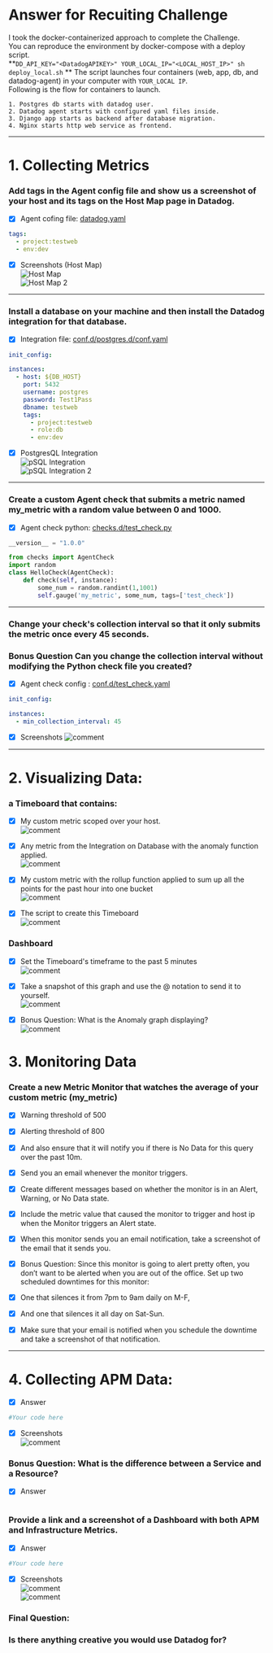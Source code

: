 # Answer for Recuiting Challenge
I took the docker-containerized approach to complete the Challenge.  
You can reproduce the environment by docker-compose with a deploy script.  
**```DD_API_KEY="<DatadogAPIKEY>" YOUR_LOCAL_IP="<LOCAL_HOST_IP>" sh deploy_local.sh```  **
The script launches four containers (web, app, db, and datadog-agent) in your computer with `YOUR_LOCAL IP`.  
Following is the flow for containers to launch.
```
1. Postgres db starts with datadog user.
2. Datadog agent starts with configured yaml files inside.
3. Django app starts as backend after database migration.
4. Nginx starts http web service as frontend.
```
---
# 1. Collecting Metrics
### Add tags in the Agent config file and show us a screenshot of your host and its tags on the Host Map page in Datadog.
* [x] Agent cofing file: [datadog.yaml](datadog/datadog.yaml)  
```yaml
tags:
  - project:testweb
  - env:dev
```  
* [x]  Screenshots (Host Map)  
  ![Host Map](screenshots/1-hostmap.png)  
  ![Host Map 2](screenshots/1-config.png)

---
### Install a database on your machine and then install the Datadog integration for that database.

* [x] Integration file: [conf.d/postgres.d/conf.yaml](datadog/conf.d/postgres.d/conf.yaml)  
```yaml
init_config:

instances:
  - host: ${DB_HOST}
    port: 5432
    username: postgres
    password: Test1Pass
    dbname: testweb
    tags:
      - project:testweb
      - role:db
      - env:dev
```  
* [x] PostgresQL Integration  
  ![pSQL Integration](screenshots/1-install-db.png)  
  ![pSQL Integration 2](screenshots/1-postgres-integration.png)

---
### Create a custom Agent check that submits a metric named my_metric with a random value between 0 and 1000.

* [x] Agent check python: [checks.d/test_check.py](datadog/checks.d/test_check.py)  
```python
__version__ = "1.0.0"

from checks import AgentCheck
import random
class HelloCheck(AgentCheck):
    def check(self, instance):
        some_num = random.randint(1,1001)
        self.gauge('my_metric', some_num, tags=['test_check'])
```

---
### Change your check's collection interval so that it only submits the metric once every 45 seconds.
### Bonus Question Can you change the collection interval without modifying the Python check file you created?
* [x] Agent check config : [conf.d/test_check.yaml](datadog/conf.d/test_check.yaml)  
```yaml
init_config:

instances:
  - min_collection_interval: 45
```
* [x] Screenshots
  ![comment](screenshots/1-install-db.png)  

---
# 2. Visualizing Data:
###  a Timeboard that contains:
* [x] My custom metric scoped over your host.  
  ![comment](screenshots/1-install-db.png)  

* [x] Any metric from the Integration on Database with the anomaly function applied.  
  ![comment](screenshots/1-install-db.png)  

* [x] My custom metric with the rollup function applied to sum up all the points for the past hour into one bucket  
  ![comment](screenshots/1-install-db.png)  

* [x] The script to create this Timeboard  
  ![comment](screenshots/1-install-db.png)  

### Dashboard
* [x] Set the Timeboard's timeframe to the past 5 minutes  
  ![comment](screenshots/1-install-db.png)  

* [x] Take a snapshot of this graph and use the @ notation to send it to yourself.  
  ![comment](screenshots/1-install-db.png)  

* [x] Bonus Question: What is the Anomaly graph displaying?  
  ![comment](screenshots/1-install-db.png)  

# 3. Monitoring Data
### Create a new Metric Monitor that watches the average of your custom metric (my_metric) 

* [x] Warning threshold of 500
* [x] Alerting threshold of 800
* [x] And also ensure that it will notify you if there is No Data for this query over the past 10m.

* [x] Send you an email whenever the monitor triggers.
* [x] Create different messages based on whether the monitor is in an Alert, Warning, or No Data state.
* [x] Include the metric value that caused the monitor to trigger and host ip when the Monitor triggers an Alert state.
* [x] When this monitor sends you an email notification, take a screenshot of the email that it sends you.
* [x] Bonus Question: Since this monitor is going to alert pretty often, you don’t want to be alerted when you are out of the office. Set up two scheduled downtimes for this monitor:
* [x] One that silences it from 7pm to 9am daily on M-F,
* [x] And one that silences it all day on Sat-Sun.
* [x] Make sure that your email is notified when you schedule the downtime and take a screenshot of that notification.


---

# 4. Collecting APM Data:

* [x] Answer
```python
#Your code here
```
* [x] Screenshots  
  ![comment](screenshots/1-install-db.png)  
### Bonus Question: What is the difference between a Service and a Resource?
* [x] Answer
```text

```

### Provide a link and a screenshot of a Dashboard with both APM and Infrastructure Metrics.
* [x] Answer
```python
#Your code here
```
* [x] Screenshots  
  ![comment](screenshots/1-install-db.png)  
  ![comment](screenshots/1-install-db.png)  

### Final Question:
### Is there anything creative you would use Datadog for?
